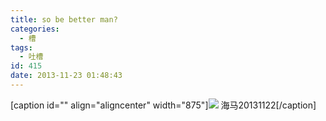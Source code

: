 ```yaml
---
title: so be better man?
categories:
  - 槽
tags:
  - 吐槽
id: 415
date: 2013-11-23 01:48:43
---
```


[caption id="" align="aligncenter" width="875"][![](http://i1061.photobucket.com/albums/t476/ov_beeshoot/20131122.png)](http://i1061.photobucket.com/albums/t476/ov_beeshoot/20131122.png) 海马20131122[/caption]